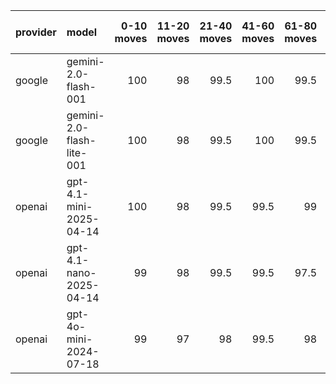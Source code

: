 | provider   | model                     |   0-10 moves |   11-20 moves |   21-40 moves |   41-60 moves |   61-80 moves |   81-100 moves |
|:-----------|:--------------------------|-------------:|--------------:|--------------:|--------------:|--------------:|---------------:|
| google     | gemini-2.0-flash-001      |          100 |            98 |          99.5 |         100   |          99.5 |          100   |
| google     | gemini-2.0-flash-lite-001 |          100 |            98 |          99.5 |         100   |          99.5 |           99.5 |
| openai     | gpt-4.1-mini-2025-04-14   |          100 |            98 |          99.5 |          99.5 |          99   |           99   |
| openai     | gpt-4.1-nano-2025-04-14   |           99 |            98 |          99.5 |          99.5 |          97.5 |           99.5 |
| openai     | gpt-4o-mini-2024-07-18    |           99 |            97 |          98   |          99.5 |          98   |           99   |